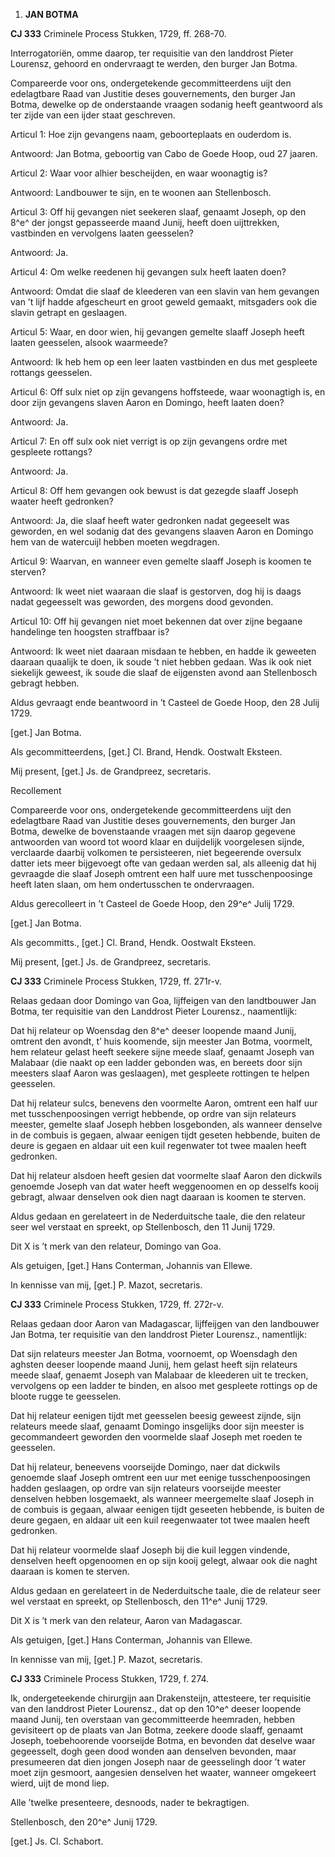 1.  **JAN BOTMA**

**CJ 333** Criminele Process Stukken, 1729, ff. 268-70.

Interrogatoriën, omme daarop, ter requisitie van den landdrost Pieter
Lourensz, gehoord en ondervraagt te werden, den burger Jan Botma.

Compareerde voor ons, ondergetekende gecommitteerdens uijt den
edelagtbare Raad van Justitie deses gouvernements, den burger Jan Botma,
dewelke op de onderstaande vraagen sodanig heeft geantwoord als ter
zijde van een ijder staat geschreven.

Articul 1: Hoe zijn gevangens naam, geboorteplaats en ouderdom is.

Antwoord: Jan Botma, geboortig van Cabo de Goede Hoop, oud 27 jaaren.

Articul 2: Waar voor alhier bescheijden, en waar woonagtig is?

Antwoord: Landbouwer te sijn, en te woonen aan Stellenbosch.

Articul 3: Off hij gevangen niet seekeren slaaf, genaamt Joseph, op den
8^e^ der jongst gepasseerde maand Junij, heeft doen uijttrekken,
vastbinden en vervolgens laaten geesselen?

Antwoord: Ja.

Articul 4: Om welke reedenen hij gevangen sulx heeft laaten doen?

Antwoord: Omdat die slaaf de kleederen van een slavin van hem gevangen
van ’t lijf hadde afgescheurt en groot geweld gemaakt, mitsgaders ook
die slavin getrapt en geslaagen.

Articul 5: Waar, en door wien, hij gevangen gemelte slaaff Joseph heeft
laaten geesselen, alsook waarmeede?

Antwoord: Ik heb hem op een leer laaten vastbinden en dus met gespleete
rottangs geesselen.

Articul 6: Off sulx niet op zijn gevangens hoffsteede, waar woonagtigh
is, en door zijn gevangens slaven Aaron en Domingo, heeft laaten doen?

Antwoord: Ja.

Articul 7: En off sulx ook niet verrigt is op zijn gevangens ordre met
gespleete rottangs?

Antwoord: Ja.

Articul 8: Off hem gevangen ook bewust is dat gezegde slaaff Joseph
waater heeft gedronken?

Antwoord: Ja, die slaaf heeft water gedronken nadat gegeeselt was
geworden, en wel sodanig dat des gevangens slaaven Aaron en Domingo hem
van de watercuijl hebben moeten wegdragen.

Articul 9: Waarvan, en wanneer even gemelte slaaff Joseph is koomen te
sterven?

Antwoord: Ik weet niet waaraan die slaaf is gestorven, dog hij is daags
nadat gegeesselt was geworden, des morgens dood gevonden.

Articul 10: Off hij gevangen niet moet bekennen dat over zijne begaane
handelinge ten hoogsten straffbaar is?

Antwoord: Ik weet niet daaraan misdaan te hebben, en hadde ik geweeten
daaraan quaalijk te doen, ik soude ’t niet hebben gedaan. Was ik ook
niet siekelijk geweest, ik soude die slaaf de eijgensten avond aan
Stellenbosch gebragt hebben.

Aldus gevraagt ende beantwoord in ’t Casteel de Goede Hoop, den 28 Julij
1729.

\[get.\] Jan Botma.

Als gecommitteerdens, \[get.\] Cl. Brand, Hendk. Oostwalt Eksteen.

Mij present, \[get.\] Js. de Grandpreez, secretaris.

Recollement

Compareerde voor ons, ondergetekende gecommitteerdens uijt den
edelagtbare Raad van Justitie deses gouvernements, den burger Jan Botma,
dewelke de bovenstaande vraagen met sijn daarop gegevene antwoorden van
woord tot woord klaar en duijdelijk voorgelesen sijnde, verclaarde
daarbij volkomen te persisteeren, niet begeerende oversulx datter iets
meer bijgevoegt ofte van gedaan werden sal, als alleenig dat hij
gevraagde die slaaf Joseph omtrent een half uure met tusschenpoosinge
heeft laten slaan, om hem ondertusschen te ondervraagen.

Aldus gerecolleert in ’t Casteel de Goede Hoop, den 29^e^ Julij 1729.

\[get.\] Jan Botma.

Als gecommitts., \[get.\] Cl. Brand, Hendk. Oostwalt Eksteen.

Mij present, \[get.\] Js. de Grandpreez, secretaris.

**CJ 333** Criminele Process Stukken, 1729, ff. 271r-v.

Relaas gedaan door Domingo van Goa, lijffeigen van den landtbouwer Jan
Botma, ter requisitie van den Landdrost Pieter Lourensz., naamentlijk:

Dat hij relateur op Woensdag den 8^e^ deeser loopende maand Junij,
omtrent den avondt, t’ huis koomende, sijn meester Jan Botma, voormelt,
hem relateur gelast heeft seekere sijne meede slaaf, genaamt Joseph van
Malabaar (die naakt op een ladder gebonden was, en bereets door sijn
meesters slaaf Aaron was geslaagen), met gespleete rottingen te helpen
geesselen.

Dat hij relateur sulcs, benevens den voormelte Aaron, omtrent een half
uur met tusschenpoosingen verrigt hebbende, op ordre van sijn relateurs
meester, gemelte slaaf Joseph hebben losgebonden, als wanneer denselve
in de combuis is gegaen, alwaar eenigen tijdt geseten hebbende, buiten
de deure is gegaen en aldaar uit een kuil regenwater tot twee maalen
heeft gedronken.

Dat hij relateur alsdoen heeft gesien dat voormelte slaaf Aaron den
dickwils genoemde Joseph van dat water heeft weggenoomen en op desselfs
kooij gebragt, alwaar denselven ook dien nagt daaraan is koomen te
sterven.

Aldus gedaan en gerelateert in de Nederduitsche taale, die den relateur
seer wel verstaat en spreekt, op Stellenbosch, den 11 Junij 1729.

Dit X is ’t merk van den relateur, Domingo van Goa.

Als getuigen, \[get.\] Hans Conterman, Johannis van Ellewe.

In kennisse van mij, \[get.\] P. Mazot, secretaris.

**CJ 333** Criminele Process Stukken, 1729, ff. 272r-v.

Relaas gedaan door Aaron van Madagascar, lijffeijgen van den landbouwer
Jan Botma, ter requisitie van den landdrost Pieter Lourensz.,
namentlijk:

Dat sijn relateurs meester Jan Botma, voornoemt, op Woensdagh den
aghsten deeser loopende maand Junij, hem gelast heeft sijn relateurs
meede slaaf, genaemt Joseph van Malabaar de kleederen uit te trecken,
vervolgens op een ladder te binden, en alsoo met gespleete rottings op
de bloote rugge te geesselen.

Dat hij relateur eenigen tijdt met geesselen beesig geweest zijnde, sijn
relateurs meede slaaf, genaamt Domingo insgelijks door sijn meester is
gecommandeert geworden den voormelde slaaf Joseph met roeden te
geesselen.

Dat hij relateur, beneevens voorseijde Domingo, naer dat dickwils
genoemde slaaf Joseph omtrent een uur met eenige tusschenpoosingen
hadden geslaagen, op ordre van sijn relateurs voorseijde meester
denselven hebben losgemaekt, als wanneer meergemelte slaaf Joseph in de
combuis is gegaan, alwaar eenigen tijdt geseeten hebbende, is buiten de
deure gegaen, en aldaar uit een kuil reegenwaater tot twee maalen heeft
gedronken.

Dat hij relateur voormelde slaaf Joseph bij die kuil leggen vindende,
denselven heeft opgenoomen en op sijn kooij gelegt, alwaar ook die naght
daaraan is komen te sterven.

Aldus gedaan en gerelateert in de Nederduitsche taale, die de relateur
seer wel verstaat en spreekt, op Stellenbosch, den 11^e^ Junij 1729.

Dit X is ’t merk van den relateur, Aaron van Madagascar.

Als getuigen, \[get.\] Hans Conterman, Johannis van Ellewe.

In kennisse van mij, \[get.\] P. Mazot, secretaris.

**CJ 333** Criminele Process Stukken, 1729, f. 274.

Ik, ondergeteekende chirurgijn aan Drakensteijn, attesteere, ter
requisitie van den landdrost Pieter Lourensz., dat op den 10^e^ deeser
loopende maand Junij, ten overstaan van gecommitteerde heemraden, hebben
gevisiteert op de plaats van Jan Botma, zeekere doode slaaff, genaamt
Joseph, toebehoorende voorseijde Botma, en bevonden dat deselve waar
gegeesselt, dogh geen dood wonden aan denselven bevonden, maar
presumeeren dat dien jongen Joseph naar de geesselingh door ’t water
moet zijn gesmoort, aangesien denselven het waater, wanneer omgekeert
wierd, uijt de mond liep.

Alle ’twelke presenteere, desnoods, nader te bekragtigen.

Stellenbosch, den 20^e^ Junij 1729.

\[get.\] Js. Cl. Schabort.
